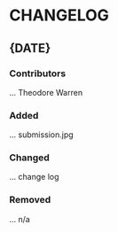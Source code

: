 # CHANGELOG

## {DATE}
### Contributors
...
Theodore Warren
### Added
...
submission.jpg

### Changed
...
change log

### Removed
...
n/a